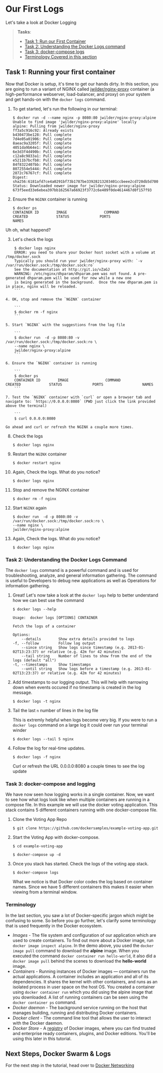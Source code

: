 # Our First Logs

Let's take a look at Docker Logging

> **Tasks**:
>
>
> * [Task 1: Run our First Container](#Task_1)
> * [Task 2: Understanding the Docker Logs command](#Task_2)
> * [Task 3: docker-compose logs](#Task_3)
> * [Terminology Covered in this section](#Terminology)

## <a name="Task_1"></a>Task 1: Running your first container

Now that Docker is setup, it's time to get our hands dirty. In this section, you are going to run a variant of NGINX called [jwilder/nginx-proxy](https://hub.docker.com/r/jwilder/nginx-proxy/) container (a high-performance webserver, load-balancer, and proxy) on your system and get hands-on with the `docker logs` command.

1. To get started, let's run the following in our terminal:

    ```
    $ docker run -d --name nginx -p 8080:80 jwilder/nginx-proxy:alpine
    Unable to find image 'jwilder/nginx-proxy:alpine' locally
    alpine: Pulling from jwilder/nginx-proxy
    ff3a5c916c92: Already exists
    b430473be128: Pull complete
    7d4e05a01906: Pull complete
    8aeac9a3205f: Pull complete
    4051da9b64e1: Pull complete
    6e3d3f4d490b: Pull complete
    c12a8c9833a1: Pull complete
    e5211b7bcfb8: Pull complete
    84f8322407bb: Pull complete
    8072554e5444: Pull complete
    2872c76767cf: Pull complete
    Digest: sha256:6181afd7ce4a0291bf73b1787be33928213203401ccbeee2cd720db5d700636b
    Status: Downloaded newer image for jwilder/nginx-proxy:alpine
    673f5eed33e6ebea397bb162567a66923f3772c6e409f0de4614467d0f157f93
    ```

2. Ensure the `NGINX` container is running

    ```
    $ docker ps
    CONTAINER ID        IMAGE                 COMMAND                  CREATED             STATUS              PORTS                  NAMES
    ```

Uh oh, what happend?

3. Let's check the logs

```
    $ docker logs nginx
    ERROR: you need to share your Docker host socket with a volume at /tmp/docker.sock
    Typically you should run your jwilder/nginx-proxy with: `-v /var/run/docker.sock:/tmp/docker.sock:ro`
    See the documentation at http://git.io/vZaGJ
    WARNING: /etc/nginx/dhparam/dhparam.pem was not found. A pre-generated dhparam.pem will be used for now while a new one
    is being generated in the background.  Once the new dhparam.pem is in place, nginx will be reloaded.
    ```

4. OK, stop and remove the `NGINX` container

    ```
    $ docker rm -f nginx
    ```

5. Start `NGINX` with the suggestions from the log file

    ```
    $ docker run  -d -p 8080:80 -v /var/run/docker.sock:/tmp/docker.sock:ro \
    --name nginx \
    jwilder/nginx-proxy:alpine
    ```

6. Ensure the `NGINX` container is running

    ```
    $ docker ps
    CONTAINER ID        IMAGE                 COMMAND                  CREATED             STATUS              PORTS                  NAMES
    ```

7. Test the `NGINX` container with `curl` or open a browser tab and navigate to: `https://0.0.0.0:8080` (PWD just click the link provided above the terminal)

    ```
    $ curl 0.0.0.0:8080
   ```

    Go ahead and curl or refresh the NGINX a couple more times.

8. Check the logs

    ```
    $ docker logs nginx
    ```

9. Restart the `NGINX` container

     ```
    $ docker restart nginx
    ```

10. Again, Check the logs. What do you notice?

    ```
    $ docker logs nginx
    ```

11. Stop and remove the NGINX container

    ```
    $ docker rm -f nginx
    ```

12. Start `NGINX` again

    ```
    $ docker run  -d -p 8080:80 -v /var/run/docker.sock:/tmp/docker.sock:ro \
    --name nginx \
    jwilder/nginx-proxy:alpine
    ```

13. Again, Check the logs. What do you notice?

    ```
    $ docker logs nginx
    ```

### <a name="Task_2"></a>Task 2: Understanding the Docker Logs Command

The `docker logs` command is a powerful command and is used for troubleshooting, analyze, and general information gathering. The command is useful to Developers to debug new applications as well as Operations for information gathering.

1. Great! Let's now take a look at the `docker logs` help to better understand how we can best use the command

    ```
    $ docker logs --help

    Usage:  docker logs [OPTIONS] CONTAINER

    Fetch the logs of a container

    Options:
        --details        Show extra details provided to logs
    -f, --follow         Follow log output
        --since string   Show logs since timestamp (e.g. 2013-01-02T13:23:37) or relative (e.g. 42m for 42 minutes)
        --tail string    Number of lines to show from the end of the logs (default "all")
    -t, --timestamps     Show timestamps
        --until string   Show logs before a timestamp (e.g. 2013-01-02T13:23:37) or relative (e.g. 42m for 42 minutes)

    ```

2. Add timestamps to our logging output. This will help with narrowing down when events occured if no timestamp is created in the log message.

    ```
    $ docker logs -t nginx
    ```

3. Tail the last `n` number of lines in the log file

    This is extremly helpful when logs become very big. If you were to run a `docker logs` command on a large log it could over run your terminal winder


    ```
    $ docker logs --tail 5 nginx
    ```

4. Follow the log for real-time updates. 
    
    ```
    $ docker logs -f nginx
    ```

    Curl or refresh the URL 0.0.0.0:8080 a couple times to see the log update

### <a name="Task_3"></a>Task 3: docker-compose and logging

We have now seen how logging works in a single container. Now, we want to see how what logs look like when multiple containers are running in a compose file. In this example we will use the docker voting application. This stack contains 5 different containers running with one docker-compose file.

1. Clone the Voting App Repo

    ```
    $ git clone https://github.com/dockersamples/example-voting-app.git
    ```

2. Start the Voting App with docker-compose.

    ```
    $ cd example-voting-app

    $ docker-compose up -d
    ```

3. Once you stack has started. Check the logs of the voting app stack.


    ```
    $ docker-compose logs
    ```

    What we notice is that Docker color codes the log based on container names. Since we have 5 different containers this makes it easier when viewing from a terminal window.

### Terminology
In the last section, you saw a lot of Docker-specific jargon which might be confusing to some. So before you go further, let's clarify some terminology that is used frequently in the Docker ecosystem.

- *Images* - The file system and configuration of our application which are used to create containers. To find out more about a Docker image, run `docker image inspect alpine`. In the demo above, you used the `docker image pull` command to download the **alpine** image. When you executed the command `docker container run hello-world`, it also did a `docker image pull` behind the scenes to download the **hello-world** image.
- *Containers* - Running instances of Docker images &mdash; containers run the actual applications. A container includes an application and all of its dependencies. It shares the kernel with other containers, and runs as an isolated process in user space on the host OS. You created a container using `docker container run` which you did using the alpine image that you downloaded. A list of running containers can be seen using the `docker container ps` command.
- *Docker daemon* - The background service running on the host that manages building, running and distributing Docker containers.
- *Docker client* - The command line tool that allows the user to interact with the Docker daemon.
- *Docker Store* - A [registry](https://store.docker.com/) of Docker images, where you can find trusted and enterprise ready containers, plugins, and Docker editions. You'll be using this later in this tutorial.

## Next Steps, Docker Swarm & Logs
For the next step in the tutorial, head over to [Docker Networking](./swarm-logs.md)
